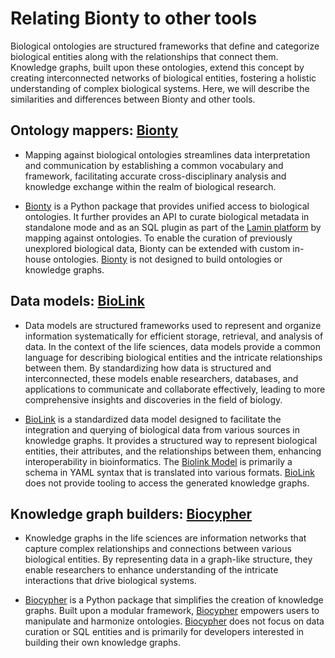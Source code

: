 # Relating Bionty to other tools

Biological ontologies are structured frameworks that define and categorize biological entities along with the relationships that connect them.
Knowledge graphs, built upon these ontologies, extend this concept by creating interconnected networks of biological entities,
fostering a holistic understanding of complex biological systems.
Here, we will describe the similarities and differences between Bionty and other tools.

## Ontology mappers: [Bionty](https://lamin.ai/docs/bionty)

- Mapping against biological ontologies streamlines data interpretation and communication by establishing a common vocabulary and framework,
  facilitating accurate cross-disciplinary analysis and knowledge exchange within the realm of biological research.

- [Bionty](https://lamin.ai/docs/bionty) is a Python package that provides unified access to biological ontologies.
  It further provides an API to curate biological metadata in standalone mode and as an SQL plugin as part of the [Lamin platform](https://lamin.ai/) by mapping against ontologies.
  To enable the curation of previously unexplored biological data, Bionty can be extended with custom in-house ontologies.
  [Bionty](https://lamin.ai/docs/bionty) is not designed to build ontologies or knowledge graphs.

## Data models: [BioLink](https://biolink.github.io/biolink-model/)

- Data models are structured frameworks used to represent and organize information systematically for efficient storage, retrieval, and analysis of data.
  In the context of the life sciences, data models provide a common language for describing biological entities and the intricate relationships between them.
  By standardizing how data is structured and interconnected, these models enable researchers, databases, and applications to communicate and collaborate effectively, leading to more comprehensive insights and discoveries in the field of biology.

- [BioLink](https://biolink.github.io/biolink-model/) is a standardized data model designed to facilitate the integration and querying of biological data from various sources in knowledge graphs.
  It provides a structured way to represent biological entities, their attributes, and the relationships between them, enhancing interoperability in bioinformatics.
  The [Biolink Model](https://biolink.github.io/biolink-model/) is primarily a schema in YAML syntax that is translated into various formats.
  [BioLink](https://biolink.github.io/biolink-model/) does not provide tooling to access the generated knowledge graphs.

## Knowledge graph builders: [Biocypher](https://biocypher.org/)

- Knowledge graphs in the life sciences are information networks that capture complex relationships and connections between various biological entities.
  By representing data in a graph-like structure, they enable researchers to enhance understanding of the intricate interactions that drive biological systems.

- [Biocypher](https://biocypher.org/) is a Python package that simplifies the creation of knowledge graphs.
  Built upon a modular framework, [Biocypher](https://biocypher.org/) empowers users to manipulate and harmonize ontologies.
  [Biocypher](https://biocypher.org/) does not focus on data curation or SQL entities and is primarily for developers interested in building their own knowledge graphs.
